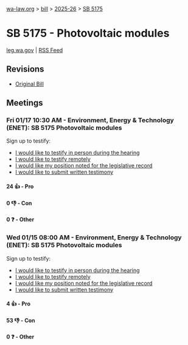 [wa-law.org](/) > [bill](/bill/) > [2025-26](/bill/2025-26/) > [SB 5175](/bill/2025-26/sb/5175/)

# SB 5175 - Photovoltaic modules
[leg.wa.gov](https://app.leg.wa.gov/billsummary?BillNumber=5175&Year=2025&Initiative=false) | [RSS Feed](./rss.xml)

## Revisions
* [Original Bill](1/)

## Meetings
### Fri 01/17 10:30 AM - Environment, Energy & Technology (ENET): SB 5175 Photovoltaic modules
Sign up to testify:
* [I would like to testify in person during the hearing](https://app.leg.wa.gov/csi/Testifier/Add?chamber=House&mId=32354&aId=161597&caId=24720&tId=1)
* [I would like to testify remotely](https://app.leg.wa.gov/csi/Testifier/Add?chamber=House&mId=32354&aId=161597&caId=24720&tId=2)
* [I would like my position noted for the legislative record](https://app.leg.wa.gov/csi/Testifier/Add?chamber=House&mId=32354&aId=161597&caId=24720&tId=3)
* [I would like to submit written testimony](https://app.leg.wa.gov/csi/Testifier/Add?chamber=House&mId=32354&aId=161597&caId=24720&tId=4)

#### 24 👍 - Pro

#### 0 👎 - Con

#### 0 ❓ - Other

### Wed 01/15 08:00 AM - Environment, Energy & Technology (ENET): SB 5175 Photovoltaic modules
Sign up to testify:
* [I would like to testify in person during the hearing](https://app.leg.wa.gov/csi/Testifier/Add?chamber=House&mId=32353&aId=161383&caId=24694&tId=1)
* [I would like to testify remotely](https://app.leg.wa.gov/csi/Testifier/Add?chamber=House&mId=32353&aId=161383&caId=24694&tId=2)
* [I would like my position noted for the legislative record](https://app.leg.wa.gov/csi/Testifier/Add?chamber=House&mId=32353&aId=161383&caId=24694&tId=3)
* [I would like to submit written testimony](https://app.leg.wa.gov/csi/Testifier/Add?chamber=House&mId=32353&aId=161383&caId=24694&tId=4)

#### 4 👍 - Pro

#### 53 👎 - Con

#### 0 ❓ - Other
